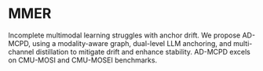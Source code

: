 # MMER
Incomplete multimodal learning struggles with anchor drift. We propose AD-MCPD, using a modality-aware graph, dual-level LLM anchoring, and multi-channel distillation to mitigate drift and enhance stability. AD-MCPD excels on CMU-MOSI and CMU-MOSEI benchmarks.
